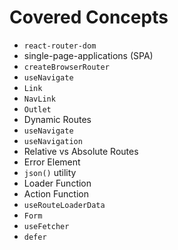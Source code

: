 # Covered Concepts

* `react-router-dom`
* single-page-applications (SPA)
* `createBrowserRouter`
* `useNavigate`
* `Link`
* `NavLink`
* `Outlet`
* Dynamic Routes
* `useNavigate`
* `useNavigation`
* Relative vs Absolute Routes
* Error Element
* `json()` utility
* Loader Function
* Action Function
* `useRouteLoaderData`
* `Form`
* `useFetcher`
* `defer` 